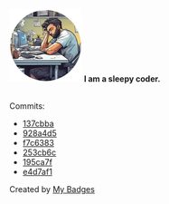 <img src="https://github.com/my-badges/my-badges/blob/master/badges/time-of-commit/sleepy-coder.png?raw=true" alt="I am a sleepy coder." title="I am a sleepy coder." width="128">
<strong>I am a sleepy coder.</strong>
<br><br>

Commits:

- <a href="https://github.com/adib-yg/web/commit/137cbba2a946cd25f7099da7755a68ebf4d3d35a">137cbba</a>
- <a href="https://github.com/adib-yg/web/commit/928a4d5ea157fa8d4d8f5d60936a066a1f354c7f">928a4d5</a>
- <a href="https://github.com/adib-yg/web/commit/f7c638370a7f0340e0066078fe9203b9b0bfb895">f7c6383</a>
- <a href="https://github.com/adib-yg/web/commit/253cb6c98a708fda71d68e543e1a64bd28f2efca">253cb6c</a>
- <a href="https://github.com/adib-yg/web/commit/195ca7fcc2898d3a831c1e9d7c557fa3979c0722">195ca7f</a>
- <a href="https://github.com/adib-yg/web/commit/e4d7af19e4f95053117d5b4f0ed4a8578a4291a5">e4d7af1</a>


Created by <a href="https://github.com/my-badges/my-badges">My Badges</a>